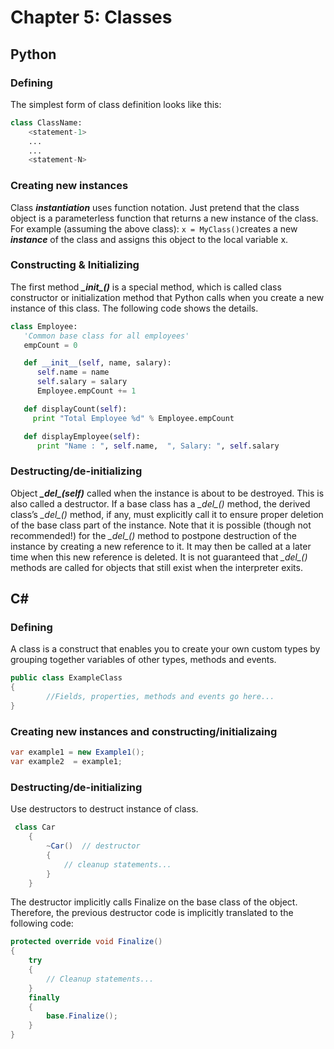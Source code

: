 # Chapter 5: Classes

## Python

### Defining

The simplest form of class definition looks like this:

```python
class ClassName:
    <statement-1>
    ...
    ...
    <statement-N>
```

### Creating new instances

Class ***instantiation*** uses function notation. Just pretend that the class object is a parameterless function that returns a new instance of the class. For example (assuming the above class): `x = MyClass()`creates a new ***instance*** of the class and assigns this object to the local variable x.

### Constructing & Initializing

The first method ***\__init\__()*** is a special method, which is called class constructor or initialization method that Python calls when you create a new instance of this class. The following code shows the details.
```python
class Employee:
   'Common base class for all employees'
   empCount = 0

   def __init__(self, name, salary):
      self.name = name
      self.salary = salary
      Employee.empCount += 1

   def displayCount(self):
     print "Total Employee %d" % Employee.empCount

   def displayEmployee(self):
      print "Name : ", self.name,  ", Salary: ", self.salary
```

### Destructing/de-initializing

Object ***\__del\__(self)*** called when the instance is about to be destroyed. This is also called a destructor. If a base class has a *\__del\__()* method, the derived class’s *\__del\__()* method, if any, must explicitly call it to ensure proper deletion of the base class part of the instance. Note that it is possible (though not recommended!) for the *\__del\__()* method to postpone destruction of the instance by creating a new reference to it. It may then be called at a later time when this new reference is deleted. It is not guaranteed that *\__del\__()* methods are called for objects that still exist when the interpreter exits.

## C# #

### Defining

A class is a construct that enables you to create your own custom types by grouping together variables of other types, methods and events.

```csharp
public class ExampleClass
{
        //Fields, properties, methods and events go here...
}
```
### Creating new instances and constructing/initializaing

```csharp
var example1 = new Example1();
var example2  = example1;
```

### Destructing/de-initializing

Use destructors to destruct instance of class.

```csharp
 class Car
    {
        ~Car()  // destructor
        {
            // cleanup statements...
        }
    }
```

The destructor implicitly calls Finalize on the base class of the object. Therefore, the previous destructor code is implicitly translated to the following code:

```csharp
protected override void Finalize()  
{  
    try  
    {  
        // Cleanup statements...  
    }  
    finally  
    {  
        base.Finalize();  
    }  
}  
```



